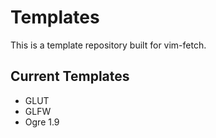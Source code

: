 Templates
=========

This is a template repository built for vim-fetch. 

Current Templates
-----------------
* GLUT
* GLFW
* Ogre 1.9
